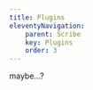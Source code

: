 ```yaml
---
title: Plugins
eleventyNavigation:
    parent: Scribe
    key: Plugins
    order: 3
---
```


maybe...?
